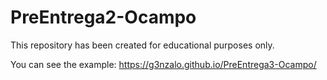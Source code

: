 # PreEntrega2-Ocampo
This repository has been created for educational purposes only. 

You can see the example:  https://g3nzalo.github.io/PreEntrega3-Ocampo/
